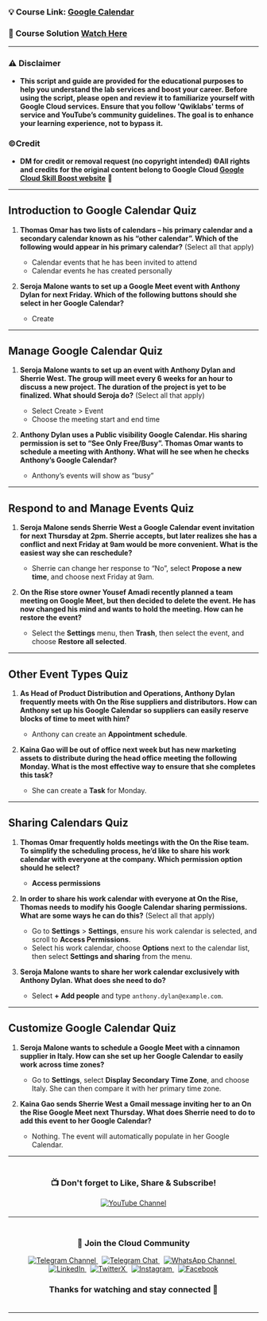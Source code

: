 
### 💡 Course Link: [Google Calendar](https://www.cloudskillsboost.google/course_templates/201)

### 🚀 Course Solution [Watch Here](https://youtu.be/LahybBau99A)

---

### ⚠️ Disclaimer
- **This script and guide are provided for  the educational purposes to help you understand the lab services and boost your career. Before using the script, please open and review it to familiarize yourself with Google Cloud services. Ensure that you follow 'Qwiklabs' terms of service and YouTube’s community guidelines. The goal is to enhance your learning experience, not to bypass it.**

### ©Credit
- **DM for credit or removal request (no copyright intended) ©All rights and credits for the original content belong to Google Cloud [Google Cloud Skill Boost website](https://www.cloudskillsboost.google/)** 🙏

---

## **Introduction to Google Calendar Quiz**

1. **Thomas Omar has two lists of calendars – his primary calendar and a secondary calendar known as his “other calendar”. Which of the following would appear in his primary calendar?** (Select all that apply)  
   - Calendar events that he has been invited to attend  
   - Calendar events he has created personally  

2. **Seroja Malone wants to set up a Google Meet event with Anthony Dylan for next Friday. Which of the following buttons should she select in her Google Calendar?**  
   - Create  

---

## **Manage Google Calendar Quiz**

1. **Seroja Malone wants to set up an event with Anthony Dylan and Sherrie West. The group will meet every 6 weeks for an hour to discuss a new project. The duration of the project is yet to be finalized. What should Seroja do?** (Select all that apply)  
   - Select Create > Event  
   - Choose the meeting start and end time  

2. **Anthony Dylan uses a Public visibility Google Calendar. His sharing permission is set to “See Only Free/Busy”. Thomas Omar wants to schedule a meeting with Anthony. What will he see when he checks Anthony’s Google Calendar?**  
   - Anthony’s events will show as “busy”  

---

## **Respond to and Manage Events Quiz**

1. **Seroja Malone sends Sherrie West a Google Calendar event invitation for next Thursday at 2pm. Sherrie accepts, but later realizes she has a conflict and next Friday at 9am would be more convenient. What is the easiest way she can reschedule?**  
   - Sherrie can change her response to “No”, select **Propose a new time**, and choose next Friday at 9am.  

2. **On the Rise store owner Yousef Amadi recently planned a team meeting on Google Meet, but then decided to delete the event. He has now changed his mind and wants to hold the meeting. How can he restore the event?**  
   - Select the **Settings** menu, then **Trash**, then select the event, and choose **Restore all selected**.  

---

## **Other Event Types Quiz**

1. **As Head of Product Distribution and Operations, Anthony Dylan frequently meets with On the Rise suppliers and distributors. How can Anthony set up his Google Calendar so suppliers can easily reserve blocks of time to meet with him?**  
   - Anthony can create an **Appointment schedule**.  

2. **Kaina Gao will be out of office next week but has new marketing assets to distribute during the head office meeting the following Monday. What is the most effective way to ensure that she completes this task?**  
   - She can create a **Task** for Monday.  

---

## **Sharing Calendars Quiz**

1. **Thomas Omar frequently holds meetings with the On the Rise team. To simplify the scheduling process, he’d like to share his work calendar with everyone at the company. Which permission option should he select?**  
   - **Access permissions**  

2. **In order to share his work calendar with everyone at On the Rise, Thomas needs to modify his Google Calendar sharing permissions. What are some ways he can do this?** (Select all that apply)  
   - Go to **Settings** > **Settings**, ensure his work calendar is selected, and scroll to **Access Permissions**.  
   - Select his work calendar, choose **Options** next to the calendar list, then select **Settings and sharing** from the menu.  

3. **Seroja Malone wants to share her work calendar exclusively with Anthony Dylan. What does she need to do?**  
   - Select **+ Add people** and type `anthony.dylan@example.com`.  

---

## **Customize Google Calendar Quiz**

1. **Seroja Malone wants to schedule a Google Meet with a cinnamon supplier in Italy. How can she set up her Google Calendar to easily work across time zones?**  
   - Go to **Settings**, select **Display Secondary Time Zone**, and choose Italy. She can then compare it with her primary time zone.  

2. **Kaina Gao sends Sherrie West a Gmail message inviting her to an On the Rise Google Meet next Thursday. What does Sherrie need to do to add this event to her Google Calendar?**  
   - Nothing. The event will automatically populate in her Google Calendar.  

---



<div align="center" style="padding: 5px;">
  <h3>📺 Don't forget to Like, Share & Subscribe!</h3>

  <a href="https://www.youtube.com/@techcps">
    <img src="https://img.shields.io/badge/YouTube-TechCPS-FF0000?style=for-the-badge&logo=youtube&logoColor=white" alt="YouTube Channel">
  </a>
</div>

---

<div align="center" style="padding: 5px;">
  <h3>📱 Join the Cloud Community</h3>

  <a href="https://t.me/Techcps">
    <img src="https://img.shields.io/badge/Telegram_Channel-0088cc?style=for-the-badge&logo=telegram&logoColor=white" alt="Telegram Channel">
  </a>
  &nbsp;
  <a href="https://t.me/Techcpschat">
    <img src="https://img.shields.io/badge/Telegram_Chat-0088cc?style=for-the-badge&logo=telegram&logoColor=white" alt="Telegram Chat">
  </a>
  &nbsp;
  <a href="https://whatsapp.com/channel/0029Va9nne147XeIFkXYv71A">
    <img src="https://img.shields.io/badge/WhatsApp_Channel-25D366?style=for-the-badge&logo=whatsapp&logoColor=white" alt="WhatsApp Channel">
  </a>
  &nbsp;
  <a href="https://www.linkedin.com/company/techcps/">
    <img src="https://img.shields.io/badge/LinkedIn-TechCPS-0077B5?style=for-the-badge&logo=linkedin&logoColor=white" alt="LinkedIn">
  </a>
  &nbsp;
  <a href="https://twitter.com/Techcps_/">
    <img src="https://img.shields.io/badge/TwitterX-TechCPS-000000?style=for-the-badge&logo=x&logoColor=white" alt="TwitterX">
  </a>
  &nbsp;
  <a href="https://instagram.com/techcps/">
    <img src="https://img.shields.io/badge/Instagram-TechCPS-E4405F?style=for-the-badge&logo=instagram&logoColor=white" alt="Instagram">
  </a>
  &nbsp;
  <a href="https://facebook.com/techcps/">
    <img src="https://img.shields.io/badge/Facebook-TechCPS-1877F2?style=for-the-badge&logo=facebook&logoColor=white" alt="Facebook">
  </a>

  <h3>Thanks for watching and stay connected 🙂</h3>
</div>

---
